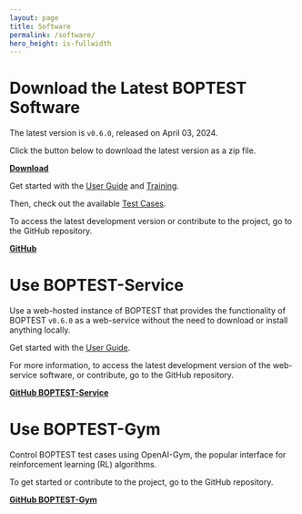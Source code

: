 ```yaml
---
layout: page
title: Software
permalink: /software/
hero_height: is-fullwidth
---
```


# Download the Latest BOPTEST Software

The latest version is ``v0.6.0``, released on April 03, 2024.

Click the button below to download the latest version as a zip file.

<a class="button is-primary" href="https://github.com/ibpsa/project1-boptest/releases/download/v0.6.0/project1-boptest-0.6.0.zip"><b>Download</b></a>

Get started with the [User Guide](/docs-userguide/index.html) and [Training](/project1-boptest/training/index.html).

Then, check out the available [Test Cases](/project1-boptest/testcases/index.html).

To access the latest development version or contribute to the project, go to the GitHub repository.

<a class="button is-info" href="https://github.com/ibpsa/project1-boptest"><b>GitHub</b></a>

# Use BOPTEST-Service

Use a web-hosted instance of BOPTEST that provides the functionality of BOPTEST ``v0.6.0`` as a web-service without the need to download or install anything locally.

Get started with the [User Guide](/docs-userguide/index.html).

For more information, to access the latest development version of the web-service software, or contribute, go to the GitHub repository.

<a class="button is-info" href="https://github.com/NREL/boptest-service"><b>GitHub BOPTEST-Service</b></a>

# Use BOPTEST-Gym

Control BOPTEST test cases using OpenAI-Gym, the popular interface for reinforcement learning (RL) algorithms.

To get started or contribute to the project, go to the GitHub repository.

<a class="button is-info" href="https://github.com/ibpsa/project1-boptest-gym"><b>GitHub BOPTEST-Gym</b></a>
